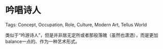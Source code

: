 # 吟唱诗人

Tags: Concept, Occupation, Role, Culture, Modern Art, Tellus World

<!--(Comment) Different from "bards" in D&D😆-->

类似于“吟游诗人”，但是并非居无定所或者那般落魄（虽然也潇洒），而是更加balance一点的、作为一种艺术形式。<!--(Remark) Who said they need to be poor? Maybe they are well received and even through not rich in terms of wealth, they are welcome in many places and don't really need to pay money to get things.-->